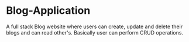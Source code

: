 # Blog-Application
A full stack Blog website where users can create, update and delete their blogs and can read other's. Basically user can perform CRUD operations. 
